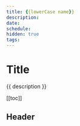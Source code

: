 ```yaml
---
title: {{lowerCase name}}
description:
date:
schedule:
hidden: true
tags:
---
```


# Title

{{ description }}

[[toc]]


## Header
